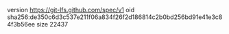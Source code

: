 version https://git-lfs.github.com/spec/v1
oid sha256:de350c6d3c537e211f06a834f26f2d186814c2b0bd256bd91e41e3c84f3b56ee
size 22437
